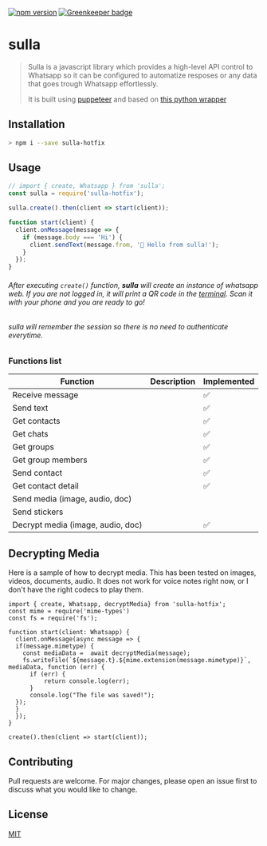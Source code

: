 [![npm version](https://img.shields.io/npm/v/sulla-hotfix.svg?color=green)](https://www.npmjs.com/package/sulla-hotfix)
[![Greenkeeper badge](https://badges.greenkeeper.io/danielcardeenas/sulla.svg)](https://greenkeeper.io/)

# sulla

> Sulla is a javascript library which provides a high-level API control to Whatsapp so it can be configured to automatize resposes or any data that goes trough Whatsapp effortlessly. 
>
> It is built using [puppeteer](https://github.com/GoogleChrome/puppeteer) and based on [this python wrapper](https://github.com/mukulhase/WebWhatsapp-Wrapper)


## Installation

```bash
> npm i --save sulla-hotfix
```

## Usage

```javascript
// import { create, Whatsapp } from 'sulla';
const sulla = require('sulla-hotfix');

sulla.create().then(client => start(client));

function start(client) {
  client.onMessage(message => {
    if (message.body === 'Hi') {
      client.sendText(message.from, '👋 Hello from sulla!');
    }
  });
}
```

###### After executing `create()` function, **sulla** will create an instance of whatsapp web. If you are not logged in, it will print a QR code in the [terminal](https://i.imgur.com/g8QvERI.png). Scan it with your phone and you are ready to go!
###### sulla will remember the session so there is no need to authenticate everytime.

### Functions list
| Function                          	| Description 	| Implemented 	|
|-----------------------------------	|-------------	|-------------	|
| Receive message                   	|             	| ✅           	|
| Send text                         	|             	| ✅           	|
| Get contacts                      	|             	| ✅           	|
| Get chats                         	|             	| ✅           	|
| Get groups                        	|             	| ✅           	|
| Get group members                 	|             	| ✅           	|
| Send contact                      	|             	| ✅           	|
| Get contact detail                	|             	| ✅           	|
| Send media (image, audio, doc)    	|             	|             	|
| Send stickers                     	|             	|             	|
| Decrypt media (image, audio, doc) 	|             	| ✅            	|


## Decrypting Media

Here is a sample of how to decrypt media. This has been tested on images, videos, documents, audio. It does not work for voice notes right now, or I don't have the right codecs to play them.

```
import { create, Whatsapp, decryptMedia} from 'sulla-hotfix';
const mime = require('mime-types')
const fs = require('fs');

function start(client: Whatsapp) {
  client.onMessage(async message => {
  if(message.mimetype) {
    const mediaData =  await decryptMedia(message);
    fs.writeFile(`${message.t}.${mime.extension(message.mimetype)}`, mediaData, function (err) {
      if (err) {
          return console.log(err);
      }
      console.log("The file was saved!");
  });
  }
  });
}

create().then(client => start(client));
```

## Contributing
Pull requests are welcome. For major changes, please open an issue first to discuss what you would like to change.

## License
[MIT](https://choosealicense.com/licenses/mit/)
